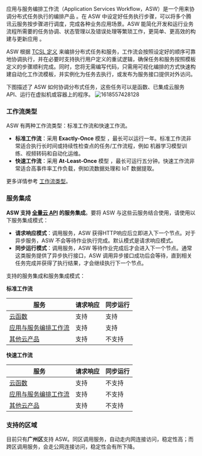 应用与服务编排工作流（Application Services Workflow，ASW）是一个用来协调分布式任务执行的编排产品 。在 ASW 中设定好任务执行步骤，可以将多个腾讯云服务按步骤进行调度，完成各种业务应用场景。ASW 能简化开发和运行业务流程所需要的任务协调、状态管理以及错误处理等繁琐工作，更简单、更高效的构建与更新应用 。

ASW 根据 [TCSL 定义](https://cloud.tencent.com/document/product/1272/51544) 来编排分布式任务和服务，工作流会按照设定好的顺序可靠地协调执行，并在必要时支持执行用户定义的重试逻辑，确保任务和服务按照模板定义的步骤顺利完成。同时，您将无需编写代码，只需用可视化编排的方式快速构建自动化工作流模板，并实例化为任务去执行，或发布为服务接口提供对外访问。 


下图描述了 ASW 如何协调分布式任务，这些任务可以是函数、已集成云服务 API、运行在虚拟机或容器上的程序。 
![1618557428128](https://main.qcloudimg.com/raw/b4f5e458620c18dbb42269e2b1ad9c2e.svg)

### 工作流类型

ASW 有两种工作流类型：标准工作流和快速工作流。

- **标准工作流**：采用 **Exactly-Once** 模型 ，最长可以运行一年。标准工作流非常适合执行长时间或持续性检查点的任务/工作流程，例如 机器学习模型训练、视频转码和自动化运维。
- **快速工作流**：采用 **At-Least-Once** 模型 ，最长可运行五分钟。快速工作流非常适合高事件率工作负载，例如流数据处理和 IoT 数据提取。

更多详情参考 [工作流类型](https://cloud.tencent.com/document/product/1272/55018)。

### 服务集成

**ASW 支持 [全量云 API](https://cloud.tencent.com/api/list) 的服务集成**。要将 ASW 与这些云服务结合使用，请使用以下服务集成模式：

- **请求响应模式**：调用服务，ASW 获得HTTP响应后立即进入下一个节点。对于异步服务，ASW 不会等待作业执行完成。默认模式是请求响应模式。 
- **同步运行模式**：调用服务，ASW 等待作业完成后才会进入下一个节点。通常这类服务提供了异步执行接口，ASW 调用异步接口成功后会等待，直到相关任务完成并获得了执行结果，才会继续执行下一个节点。 

支持的服务集成和服务集成模式：

**标准工作流**

| 服务                                                         | 请求响应 | 同步运行 |
| ------------------------------------------------------------ | -------- | -------- |
| [云函数](https://cloud.tencent.com/product/scf)              | 支持     | 支持     |
| [应用与服务编排工作流](https://cloud.tencent.com/product/asw) | 支持     | 支持     |
| [其他云产品](https://cloud.tencent.com/api/list)             | 支持     | 不支持   |

**快速工作流**

| 服务                                                         | 请求响应 | 同步运行 |
| ------------------------------------------------------------ | -------- | -------- |
| [云函数](https://cloud.tencent.com/product/scf)              | 支持     | 不支持 |
| [应用与服务编排工作流](https://cloud.tencent.com/product/asw) | 支持     | 不支持   |
| [其他云产品](https://cloud.tencent.com/api/list)             | 支持     | 不支持   |

### 支持的区域

目前只有**广州区**支持 ASW。同区调用服务，自动走内网连接访问，稳定性高；而跨区调用服务，会走公网连接访问，稳定性会有所下降。

